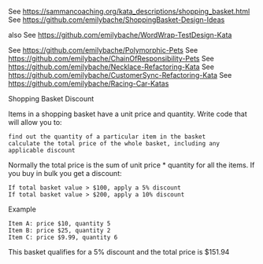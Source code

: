 See https://sammancoaching.org/kata_descriptions/shopping_basket.html
See https://github.com/emilybache/ShoppingBasket-Design-Ideas

also 
See https://github.com/emilybache/WordWrap-TestDesign-Kata

See https://github.com/emilybache/Polymorphic-Pets
See https://github.com/emilybache/ChainOfResponsibility-Pets
See https://github.com/emilybache/Necklace-Refactoring-Kata
See https://github.com/emilybache/CustomerSync-Refactoring-Kata
See https://github.com/emilybache/Racing-Car-Katas


Shopping Basket Discount

Items in a shopping basket have a unit price and quantity. Write code that will allow you to:

    find out the quantity of a particular item in the basket
    calculate the total price of the whole basket, including any applicable discount

Normally the total price is the sum of unit price * quantity for all the items. If you buy in bulk you get a discount:

    If total basket value > $100, apply a 5% discount
    If total basket value > $200, apply a 10% discount

Example

    Item A: price $10, quantity 5
    Item B: price $25, quantity 2
    Item C: price $9.99, quantity 6

This basket qualifies for a 5% discount and the total price is $151.94